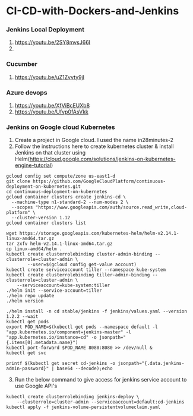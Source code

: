 # CI-CD-with-Dockers-and-Jenkins

### Jenkins Local Deployment
1. https://youtu.be/2SY8mvsJ66I
2. 

### Cucumber
1. https://youtu.be/uZ1Zvvty9jI

### Azure devops
1. https://youtu.be/XfViBcEUXb8
2. https://youtu.be/Ufvp0fAsVkk

### Jenkins on Google cloud Kubernetes

1. Create a project in Google cloud. I used the name in28minutes-2
2. Follow the instructions here to create kubernetes cluster & install Jenkins on that cluster using Helm(https://cloud.google.com/solutions/jenkins-on-kubernetes-engine-tutorial)
```
gcloud config set compute/zone us-east1-d
git clone https://github.com/GoogleCloudPlatform/continuous-deployment-on-kubernetes.git
cd continuous-deployment-on-kubernetes
gcloud container clusters create jenkins-cd \
  --machine-type n1-standard-2 --num-nodes 2 \
  --scopes "https://www.googleapis.com/auth/source.read_write,cloud-platform" \
  --cluster-version 1.12
gcloud container clusters list

wget https://storage.googleapis.com/kubernetes-helm/helm-v2.14.1-linux-amd64.tar.gz
tar zxfv helm-v2.14.1-linux-amd64.tar.gz
cp linux-amd64/helm .
kubectl create clusterrolebinding cluster-admin-binding --clusterrole=cluster-admin \
        --user=$(gcloud config get-value account)
kubectl create serviceaccount tiller --namespace kube-system
kubectl create clusterrolebinding tiller-admin-binding --clusterrole=cluster-admin \
    --serviceaccount=kube-system:tiller
./helm init --service-account=tiller
./helm repo update
./helm version

./helm install -n cd stable/jenkins -f jenkins/values.yaml --version 1.2.2 --wait
kubectl get pods
export POD_NAME=$(kubectl get pods --namespace default -l "app.kubernetes.io/component=jenkins-master" -l "app.kubernetes.io/instance=cd" -o jsonpath="{.items[0].metadata.name}")
kubectl port-forward $POD_NAME 8080:8080 >> /dev/null &
kubectl get svc

printf $(kubectl get secret cd-jenkins -o jsonpath="{.data.jenkins-admin-password}" | base64 --decode);echo
```
3. Run the below command to give access for jenkins service account to use Google API's
```
kubectl create clusterrolebinding jenkins-deploy \
    --clusterrole=cluster-admin --serviceaccount=default:cd-jenkins
kubectl apply -f jenkins-volume-persistentvolumeclaim.yaml
```



